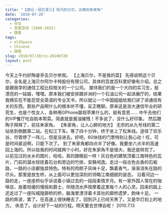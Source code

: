```yaml
---
title: "【游记・回忆录三】现代的贝尔，古典的朱家角"
date: '2010-07-20'
categories:
  - 中文
  - 百度空间 (2006-2015)
  - 随笔
tags:
  - oldSpace
  - Chinese
  - 随笔
slug: 2010/07/20/cn-20100720
layout: post
---
```

今天上午约好陶睿亭去贝尔参观。
【上海贝尔，不是我的菜】
先得说明这个贝尔，全名是上海贝尔阿尔卡特股份有限公司，具体的百度百科里好像有介绍。总之是跟我学的通信工程比较相关的一个公司。
接待我们的是一个大四的实习生，挺漂亮的一姑娘，嘿嘿。原本我们被安排跟非洲的一个石油公司一起进展厅的，结果我俩实在不能忍受全英语的专业天书，所以就让一个中国姐姐给我们讲了讲通信有关的东西。那些产品啊什么的根本听不懂，反正瞎聊。原来这是浙大通信毕业的研究生，也是个性女人，各种用GPhone鄙视苹果什么的，挺有意思……
中午去他们的VIP餐厅吃自助本帮菜。简直就是酱油摧残！不多说了，没什么好印象。
然后跟陶子拜拜了，前往朱家角。
【朱家角，让人心醉的地方】
无奈的从九号线的第二站坐到倒数第二站。在松江下车。等了四十分钟，终于坐上了松朱线。途径了欢乐谷，尽管停了一阵儿，但是没进去。好吧，60块钱的门票特别让我心动！哎，可是时间紧迫啊，只能下次了。
到了朱家角都四点半了好像。我要坐六点半的高速回上海的。所以给我的时间就两个小时。好在朱家角不是很大，我还是转完了。
以前见过的水乡的图片，哈哈，真的跟眼前一样！灰白色的建筑顶着江南特色的瓦片，门前的潺水轻抚着石台和旁边的竹排，安静闲逸。走过一段古色古香的石板路，一路的小店都独具特色。特有的肉粽子风味十足，飘着香气，渐渐消失在路的尽头。那里是放生桥，从上面可以更加深刻的领略江南细腻的姿态。
沿着河边一路的走，一座座桥似乎诉说着小镇过去的一段段柔情岁月。有一家外国人常在的咖啡店，放着轻缓的慢摇和爵士，伴随流水声按摩着这里每个人的心灵。回来的路上还走过了一座叫城隍廊桥的桥，脑海里漂浮着卡其社的廊桥遗梦，韵味十足。
一路的奔波，累了。在高速上很快睡去了。回到沪上已经天黑了。又是华灯初上的地方。
休息了。设计好下一站的行程。明天要去世博会呢！
2010.7.13